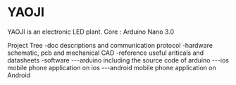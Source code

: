YAOJI
=====================================================

YAOJI is an electronic LED plant.
Core : Arduino Nano 3.0

Project Tree
-doc		descriptions and communication protocol
-hardware	schematic, pcb and mechanical CAD
-reference	useful ariticals and datasheets
-software
---arduino	including the source code of arduino
---ios		mobile phone application on ios
---android	mobile phone application on Android